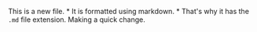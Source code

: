 This is a new file. * It is formatted using markdown. * That's why it has the `.md` file extension.
Making a quick change.
